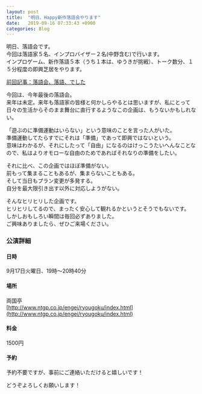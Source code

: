 ```yaml
---
layout: post
title:  "明日、Happy新作落語会やります"
date:   2019-09-16 07:33:43 +0900
categories: Blog
---
```


明日、落語会です。  
今回は落語家５名、インプロバイザー２名(中野含む)で行います。  
インプロゲーム、新作落語５本（うち１本は、ゆうきが挑戦）、トーク数分、１５分程度の即興芝居をやります。

[前回記事：落語会、落語、でした]({{site.baseurl}}/blog/2019/07/26/HappyShinsakuRakugokai/)

今回は、今年最後の落語会。  
来年は未定。来年も落語家の皆様と何かしらやるとは思いますが、私にとって日々の生活からそのまま舞台に直行するようなこの企画は、もうないかもしれない。

「遊ぶのに準備運動はいらない」という意味のことを言った人がいた。  
準備運動してたらすでにそれは「準備」であって即興ではないという。  
意味はわかるが、それにしたって「自由」になるのはけっこうたいへんなことなので、私はよりオモローな自由のためであればそれなりの準備をしたい。

それに比べ、この企画ではほぼ準備がない。  
前もって集まることもあるが、集まらないこともある。  
そして当日もプラン変更が多発する。  
自分を最大限引き出す以外に対応しようがない。

そんなヒリヒリした企画です。  
ヒリヒリしてるので、まったく安心して観れるかというとそうでもないです。  
しかしおもしろい瞬間は毎回必ずありました。  
ご興味ありましたら、ぜひご来場ください。




### 公演詳細

#### 日時  
9月17日火曜日、19時〜20時40分  

#### 場所  
両国亭  
[http://www.ntgp.co.jp/engei/ryougoku/index.html](http://www.ntgp.co.jp/engei/ryougoku/index.html)


#### 料金  
1500円   

#### 予約  
予約不要ですが、事前にご連絡いただけると嬉しいです！



どうぞよろしくお願いします！
